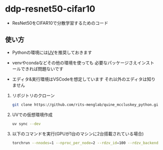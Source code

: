 # ddp-resnet50-cifar10

- ResNet50をCIFAR10で分散学習するためのコード

## 使い方

- Pythonの環境には[UV](https://docs.astral.sh/uv/)を推奨しておきます

- venvやcondaなどその他の環境を使っても 必要なパッケージさえインストールできれば問題ないです

- エディタ&実行環境はVSCodeを想定しています それ以外のエディタは知りません

1. リポジトリのクローン

    ```bash
    git clone https://github.com/rits-menglab/quine_mccluskey_python.git
    ```

1. UVでの仮想環境作成

    ```bash
    uv sync --dev
    ```

1. 以下のコマンドを実行(GPUが1台のマシンに2台搭載されている場合)

    ```bash
    torchrun --nnodes=1 --nproc_per_node=2 --rdzv_id=100 --rdzv_backend=c10d --rdzv_endpoint=127.0.0.1:29400 __init__.py
    ```
